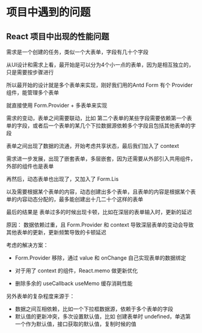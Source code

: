 # 项目中遇到的问题

## React 项目中出现的性能问题

需求是一个创建的任务，类似一个大表单，字段有几十个字段

从UI设计和需求上看，最开始是可以分为4个小一点的表单，因为是相互独立的，只是需要按步骤进行

所以最开始的设计就是多个表单来实现，刚好我们用的Antd Form 有个 Provider 组件，能管理多个表单

就直接使用 Form.Provider + 多表单来实现

需求的变动，表单之间需要联动，比如 第二个表单的某些字段需要依赖第一个表单的字段，或者后一个表单的某几个下拉数据源依赖多个字段且包括其他表单的字段

表单之间出现了数据的流通，开始考虑共享状态，最后我们加入了 context

需求进一步发展，出现了嵌套表单，多层嵌套，因为还需要从外部引入共用组件，外部的组件也是表单

再然后，动态表单也出现了，又加入了 Form.Lis

以及需要根据某个表单的内容，动态创建出多个表单，且表单的内容是根据某个表单的内容动态分配的，最多能创建出十几二十个这样的表单

最后的结果是 表单过多的时候出现卡顿，比如在深层的表单输入时，更新的延迟

原因：
数据依赖过重，且 Form.Provider 和 context 导致深层表单的变动会导致其他表单的更新，更新频繁导致的卡顿延迟

考虑的解决方案：

- Form.Provider 移除，通过 value 和 onChange 自己实现表单的数据绑定

- 对于用了 context 的组件，React.memo 做更新优化

- 删除多余的 useCallback useMemo 缓存消耗性能


另外表单的复杂程度来源于：
- 数据之间互相依赖，比如一个下拉框数据源，依赖于多个表单的字段
- 默认值的更新冲突，多次设置默认值，比如 创建表单时 undefined，单选第一个作为默认值，接口获取的默认值，复制时候的值



















